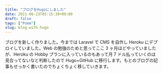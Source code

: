 ```yaml
---
title: "ブログをHugoにしました"
date: 2021-06-23T05:15:39+09:00
draft: false
tags: ["Poem"]
slug: blog-with-hugo
---
```


ブログを新しく作りました。今までは Laravel で CMS を自作し Heroku にデプロイしていました。Web の勉強のためと思ってここ 3 ヶ月ほどやっていましたが、Heroku の Hobby プランに入っているのもあって月 7 ドル払っていくのは見合ってないなと判断したので Hugo+GitHub に移行します。もとのブログの記事もせっかく書いたのでちょくちょく移していきます。

